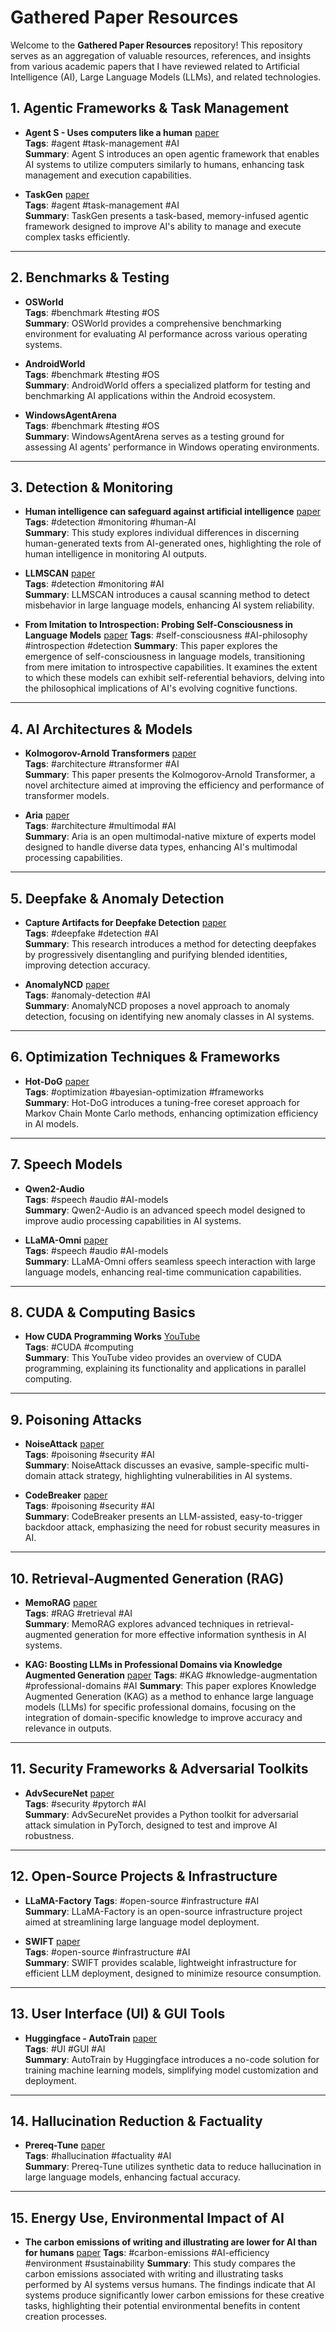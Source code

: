 
# Gathered Paper Resources

Welcome to the **Gathered Paper Resources** repository! This repository serves as an aggregation of valuable resources, references, and insights from various academic papers that I have reviewed related to Artificial Intelligence (AI), Large Language Models (LLMs), and related technologies.


## 1. Agentic Frameworks & Task Management
- **Agent S - Uses computers like a human** [paper](https://paperswithcode.com/paper/agent-s-an-open-agentic-framework-that-uses)  
    **Tags**: #agent #task-management #AI  
    **Summary**: Agent S introduces an open agentic framework that enables AI systems to utilize computers similarly to humans, enhancing task management and execution capabilities.

- **TaskGen** [paper](https://paperswithcode.com/paper/taskgen-a-task-based-memory-infused-agentic)  
    **Tags**: #agent #task-management #AI  
    **Summary**: TaskGen presents a task-based, memory-infused agentic framework designed to improve AI's ability to manage and execute complex tasks efficiently.

---

## 2. Benchmarks & Testing
- **OSWorld**  
    **Tags**: #benchmark #testing #OS  
    **Summary**: OSWorld provides a comprehensive benchmarking environment for evaluating AI performance across various operating systems.

- **AndroidWorld**  
    **Tags**: #benchmark #testing #OS  
    **Summary**: AndroidWorld offers a specialized platform for testing and benchmarking AI applications within the Android ecosystem.

- **WindowsAgentArena**  
    **Tags**: #benchmark #testing #OS  
    **Summary**: WindowsAgentArena serves as a testing ground for assessing AI agents' performance in Windows operating environments.

---

## 3. Detection & Monitoring
- **Human intelligence can safeguard against artificial intelligence** [paper](https://www.nature.com/articles/s41598-024-76218-y?fromPaywallRec=false)  
    **Tags**: #detection #monitoring #human-AI  
    **Summary**: This study explores individual differences in discerning human-generated texts from AI-generated ones, highlighting the role of human intelligence in monitoring AI outputs.

- **LLMSCAN** [paper](https://paperswithcode.com/paper/llmscan-causal-scan-for-llm-misbehavior)  
    **Tags**: #detection #monitoring #AI  
    **Summary**: LLMSCAN introduces a causal scanning method to detect misbehavior in large language models, enhancing AI system reliability.

- **From Imitation to Introspection: Probing Self-Consciousness in Language Models** [paper](https://paperswithcode.com/paper/from-imitation-to-introspection-probing-self)
    **Tags**: #self-consciousness #AI-philosophy #introspection #detection
    **Summary**: This paper explores the emergence of self-consciousness in language models, transitioning from mere imitation to introspective capabilities. It examines the extent to which these models can exhibit self-referential behaviors, delving into the philosophical implications of AI's evolving cognitive functions.
---

## 4. AI Architectures & Models
- **Kolmogorov-Arnold Transformers** [paper](https://paperswithcode.com/paper/kolmogorov-arnold-transformer)  
    **Tags**: #architecture #transformer #AI  
    **Summary**: This paper presents the Kolmogorov-Arnold Transformer, a novel architecture aimed at improving the efficiency and performance of transformer models.

- **Aria** [paper](https://paperswithcode.com/paper/aria-an-open-multimodal-native-mixture-of)  
    **Tags**: #architecture #multimodal #AI  
    **Summary**: Aria is an open multimodal-native mixture of experts model designed to handle diverse data types, enhancing AI's multimodal processing capabilities.

---

## 5. Deepfake & Anomaly Detection
- **Capture Artifacts for Deepfake Detection** [paper](https://paperswithcode.com/paper/capture-artifacts-via-progressive)  
    **Tags**: #deepfake #detection #AI  
    **Summary**: This research introduces a method for detecting deepfakes by progressively disentangling and purifying blended identities, improving detection accuracy.

- **AnomalyNCD** [paper](https://paperswithcode.com/paper/anomalyncd-towards-novel-anomaly-class)  
    **Tags**: #anomaly-detection #AI  
    **Summary**: AnomalyNCD proposes a novel approach to anomaly detection, focusing on identifying new anomaly classes in AI systems.

---

## 6. Optimization Techniques & Frameworks
- **Hot-DoG** [paper](https://paperswithcode.com/paper/tuning-free-coreset-markov-chain-monte-carlo)  
    **Tags**: #optimization #bayesian-optimization #frameworks  
    **Summary**: Hot-DoG introduces a tuning-free coreset approach for Markov Chain Monte Carlo methods, enhancing optimization efficiency in AI models.

---

## 7. Speech Models
- **Qwen2-Audio**  
    **Tags**: #speech #audio #AI-models  
    **Summary**: Qwen2-Audio is an advanced speech model designed to improve audio processing capabilities in AI systems.

- **LLaMA-Omni** [paper](https://paperswithcode.com/paper/llama-omni-seamless-speech-interaction-with)  
    **Tags**: #speech #audio #AI-models  
    **Summary**: LLaMA-Omni offers seamless speech interaction with large language models, enhancing real-time communication capabilities.

---

## 8. CUDA & Computing Basics
- **How CUDA Programming Works** [YouTube](https://www.youtube.com/watch?v=n6M8R8-PlnE&t=75s)  
    **Tags**: #CUDA #computing  
    **Summary**: This YouTube video provides an overview of CUDA programming, explaining its functionality and applications in parallel computing.

---

## 9. Poisoning Attacks
- **NoiseAttack** [paper](https://paperswithcode.com/paper/noiseattack-an-evasive-sample-specific-multi)  
    **Tags**: #poisoning #security #AI  
    **Summary**: NoiseAttack discusses an evasive, sample-specific multi-domain attack strategy, highlighting vulnerabilities in AI systems.

- **CodeBreaker** [paper](https://paperswithcode.com/paper/an-llm-assisted-easy-to-trigger-backdoor)  
    **Tags**: #poisoning #security #AI  
    **Summary**: CodeBreaker presents an LLM-assisted, easy-to-trigger backdoor attack, emphasizing the need for robust security measures in AI.

---

## 10. Retrieval-Augmented Generation (RAG)
- **MemoRAG** [paper](https://paperswithcode.com/paper/memorag-moving-towards-next-gen-rag-via)  
    **Tags**: #RAG #retrieval #AI  
    **Summary**: MemoRAG explores advanced techniques in retrieval-augmented generation for more effective information synthesis in AI systems.

- **KAG: Boosting LLMs in Professional Domains via Knowledge Augmented Generation** [paper](https://paperswithcode.com/paper/2409-13731)
    **Tags**: #KAG #knowledge-augmentation #professional-domains #AI
    **Summary**: This paper explores Knowledge Augmented Generation (KAG) as a method to enhance large language models (LLMs) for specific professional domains, focusing on the integration of domain-specific knowledge to improve accuracy and relevance in outputs.

---

## 11. Security Frameworks & Adversarial Toolkits
- **AdvSecureNet** [paper](https://paperswithcode.com/paper/advsecurenet-a-python-toolkit-for-adversarial)  
    **Tags**: #security #pytorch #AI  
    **Summary**: AdvSecureNet provides a Python toolkit for adversarial attack simulation in PyTorch, designed to test and improve AI robustness.

---

## 12. Open-Source Projects & Infrastructure
- **LLaMA-Factory**
    **Tags**: #open-source #infrastructure #AI  
    **Summary**: LLaMA-Factory is an open-source infrastructure project aimed at streamlining large language model deployment.

- **SWIFT** [paper](https://paperswithcode.com/paper/swift-a-scalable-lightweight-infrastructure)  
    **Tags**: #open-source #infrastructure #AI  
    **Summary**: SWIFT provides scalable, lightweight infrastructure for efficient LLM deployment, designed to minimize resource consumption.

---

## 13. User Interface (UI) & GUI Tools
- **Huggingface - AutoTrain** [paper](https://paperswithcode.com/paper/autotrain-no-code-training-for-state-of-the)  
    **Tags**: #UI #GUI #AI  
    **Summary**: AutoTrain by Huggingface introduces a no-code solution for training machine learning models, simplifying model customization and deployment.

---

## 14. Hallucination Reduction & Factuality
- **Prereq-Tune** [paper](https://paperswithcode.com/paper/fictitious-synthetic-data-can-improve-llm)  
    **Tags**: #hallucination #factuality #AI  
    **Summary**: Prereq-Tune utilizes synthetic data to reduce hallucination in large language models, enhancing factual accuracy.


---

## 15. Energy Use, Environmental Impact of AI

- **The carbon emissions of writing and illustrating are lower for AI than for humans** [paper](https://www.nature.com/articles/s41598-024-54271-x.pdf)
    **Tags**: #carbon-emissions #AI-efficiency #environment #sustainability
    **Summary**: This study compares the carbon emissions associated with writing and illustrating tasks performed by AI systems versus humans. The findings indicate that AI systems produce significantly lower carbon emissions for these creative tasks, highlighting their potential environmental benefits in content creation processes.